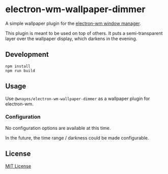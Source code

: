 # electron-wm-wallpaper-dimmer

A simple wallpaper plugin for the [electron-wm window manager](https://github.com/wnayes/electron-wm).

This plugin is meant to be used on top of others. It puts a semi-transparent layer over the wallpaper display,
which darkens in the evening.

## Development

    npm install
    npm run build

## Usage

Use `@wnayes/electron-wm-wallpaper-dimmer` as a wallpaper plugin for electron-wm.

### Configuration

No configuration options are available at this time.

In the future, the time range / darkness could be made configurable.

## License

[MIT License](LICENSE.md)
